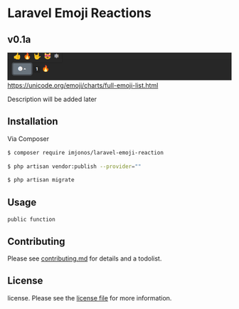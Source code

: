 # Laravel Emoji Reactions

## v0.1a

![img.png](img.png)
https://unicode.org/emoji/charts/full-emoji-list.html

Description will be added later

## Installation

Via Composer

``` bash
$ composer require imjonos/laravel-emoji-reaction
```

``` bash
$ php artisan vendor:publish --provider=""
```

``` bash
$ php artisan migrate
```

## Usage

```
public function 

```

## Contributing

Please see [contributing.md](contributing.md) for details and a todolist.

## License

license. Please see the [license file](license.md) for more information.
